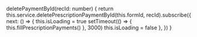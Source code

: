 
 deletePaymentById(recId: number) {
    return this.service.deletePrescriptionPaymentById(this.formId, recId).subscribe({
      next: () => {
        this.isLoading = true
        setTimeout(() => {
          this.fillPrescriptionPayments()
        }, 3000)
        this.isLoading = false
      },
    })
  }

